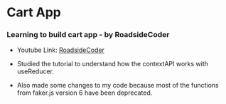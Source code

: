 # Cart App

### Learning to build cart app - by RoadsideCoder
- Youtube Link: [RoadsideCoder](https://www.youtube.com/watch?v=HptuMAUaNGk&t=1167s)

- Studied the tutorial to understand how the contextAPI works with useReducer.
- Also made some changes to my code because most of the functions from faker.js version 6 have been deprecated.